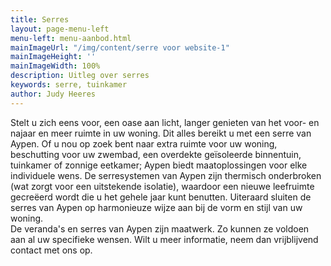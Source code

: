 ```yaml
---
title: Serres
layout: page-menu-left
menu-left: menu-aanbod.html
mainImageUrl: "/img/content/serre voor website-1"
mainImageHeight: ''
mainImageWidth: 100%
description: Uitleg over serres
keywords: serre, tuinkamer
author: Judy Heeres
---
```


Stelt u zich eens voor, een oase aan licht, langer genieten van het voor- en najaar en meer ruimte in uw woning. Dit alles bereikt u met een serre van Aypen. Of u nou op zoek bent naar extra ruimte voor uw woning, beschutting voor uw zwembad, een overdekte geïsoleerde binnentuin, tuinkamer of zonnige eetkamer; Aypen biedt maatoplossingen voor elke individuele wens.
De serresystemen van Aypen zijn thermisch onderbroken (wat zorgt voor een uitstekende isolatie), waardoor een nieuwe leefruimte gecreëerd wordt die u het gehele jaar kunt benutten. Uiteraard sluiten de serres van Aypen op harmonieuze wijze aan bij de vorm en stijl van uw woning.  
De veranda's en serres van Aypen zijn maatwerk. Zo kunnen ze voldoen aan al uw specifieke wensen.
Wilt u meer informatie, neem dan vrijblijvend contact met ons op.
